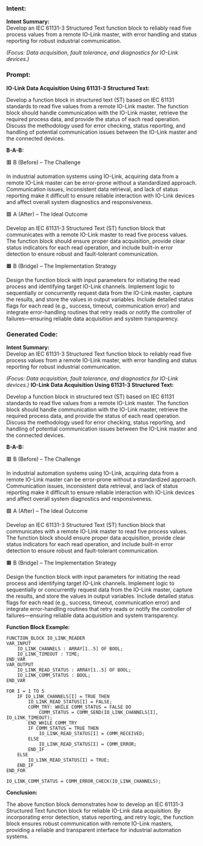 ### Intent:
**Intent Summary:**  
Develop an IEC 61131-3 Structured Text function block to reliably read five process values from a remote IO-Link master, with error handling and status reporting for robust industrial communication.  

*(Focus: Data acquisition, fault tolerance, and diagnostics for IO-Link devices.)*

### Prompt:
**IO-Link Data Acquisition Using 61131-3 Structured Text:**

Develop a function block in structured text (ST) based on IEC 61131 standards to read five values from a remote IO-Link master. The function block should handle communication with the IO-Link master, retrieve the required process data, and provide the status of each read operation. Discuss the methodology used for error checking, status reporting, and handling of potential communication issues between the IO-Link master and the connected devices.

**B-A-B:**

🟥 B (Before) – The Challenge

In industrial automation systems using IO-Link, acquiring data from a remote IO-Link master can be error-prone without a standardized approach. Communication issues, inconsistent data retrieval, and lack of status reporting make it difficult to ensure reliable interaction with IO-Link devices and affect overall system diagnostics and responsiveness.

🟩 A (After) – The Ideal Outcome

Develop an IEC 61131-3 Structured Text (ST) function block that communicates with a remote IO-Link master to read five process values. The function block should ensure proper data acquisition, provide clear status indicators for each read operation, and include built-in error detection to ensure robust and fault-tolerant communication.

🟧 B (Bridge) – The Implementation Strategy

Design the function block with input parameters for initiating the read process and identifying target IO-Link channels. Implement logic to sequentially or concurrently request data from the IO-Link master, capture the results, and store the values in output variables. Include detailed status flags for each read (e.g., success, timeout, communication error) and integrate error-handling routines that retry reads or notify the controller of failures—ensuring reliable data acquisition and system transparency.

### Generated Code:
**Intent Summary:**  
Develop an IEC 61131-3 Structured Text function block to reliably read five process values from a remote IO-Link master, with error handling and status reporting for robust industrial communication.  

*(Focus: Data acquisition, fault tolerance, and diagnostics for IO-Link devices.)*
**IO-Link Data Acquisition Using 61131-3 Structured Text:**

Develop a function block in structured text (ST) based on IEC 61131 standards to read five values from a remote IO-Link master. The function block should handle communication with the IO-Link master, retrieve the required process data, and provide the status of each read operation. Discuss the methodology used for error checking, status reporting, and handling of potential communication issues between the IO-Link master and the connected devices.

**B-A-B:**

🟥 B (Before) – The Challenge

In industrial automation systems using IO-Link, acquiring data from a remote IO-Link master can be error-prone without a standardized approach. Communication issues, inconsistent data retrieval, and lack of status reporting make it difficult to ensure reliable interaction with IO-Link devices and affect overall system diagnostics and responsiveness.

🟩 A (After) – The Ideal Outcome

Develop an IEC 61131-3 Structured Text (ST) function block that communicates with a remote IO-Link master to read five process values. The function block should ensure proper data acquisition, provide clear status indicators for each read operation, and include built-in error detection to ensure robust and fault-tolerant communication.

🟧 B (Bridge) – The Implementation Strategy

Design the function block with input parameters for initiating the read process and identifying target IO-Link channels. Implement logic to sequentially or concurrently request data from the IO-Link master, capture the results, and store the values in output variables. Include detailed status flags for each read (e.g., success, timeout, communication error) and integrate error-handling routines that retry reads or notify the controller of failures—ensuring reliable data acquisition and system transparency.

**Function Block Example:**

```
FUNCTION_BLOCK IO_LINK_READER
VAR_INPUT
    IO_LINK_CHANNELS : ARRAY[1..5] OF BOOL;
    IO_LINK_TIMEOUT : TIME;
END_VAR
VAR_OUTPUT
    IO_LINK_READ_STATUS : ARRAY[1..5] OF BOOL;
    IO_LINK_COMM_STATUS : BOOL;
END_VAR

FOR I = 1 TO 5
    IF IO_LINK_CHANNELS[I] = TRUE THEN
        IO_LINK_READ_STATUS[I] = FALSE;
        COMM_TRY: WHILE COMM_STATUS = FALSE DO
            COMM_STATUS = COMM_SEND(IO_LINK_CHANNELS[I], IO_LINK_TIMEOUT);
        END_WHILE COMM_TRY
        IF COMM_STATUS = TRUE THEN
            IO_LINK_READ_STATUS[I] = COMM_RECEIVED;
        ELSE
            IO_LINK_READ_STATUS[I] = COMM_ERROR;
        END_IF
    ELSE
        IO_LINK_READ_STATUS[I] = TRUE;
    END_IF
END_FOR

IO_LINK_COMM_STATUS = COMM_ERROR_CHECK(IO_LINK_CHANNELS);
```

**Conclusion:**

The above function block demonstrates how to develop an IEC 61131-3 Structured Text function block for reliable IO-Link data acquisition. By incorporating error detection, status reporting, and retry logic, the function block ensures robust communication with remote IO-Link masters, providing a reliable and transparent interface for industrial automation systems.
